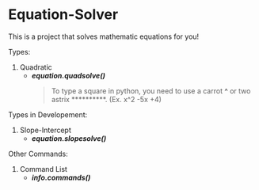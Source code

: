 # Equation-Solver

This is a project that solves mathematic equations for you!

Types:

1. Quadratic
    - ***equation.quadsolve()***
      > To type a square in python, you need to use a carrot **^** or two astrix **********. (Ex. x^2 -5x +4)

Types in Developement:

1. Slope-Intercept
    - ***equation.slopesolve()***

Other Commands:

1. Command List
    - ***info.commands()***
